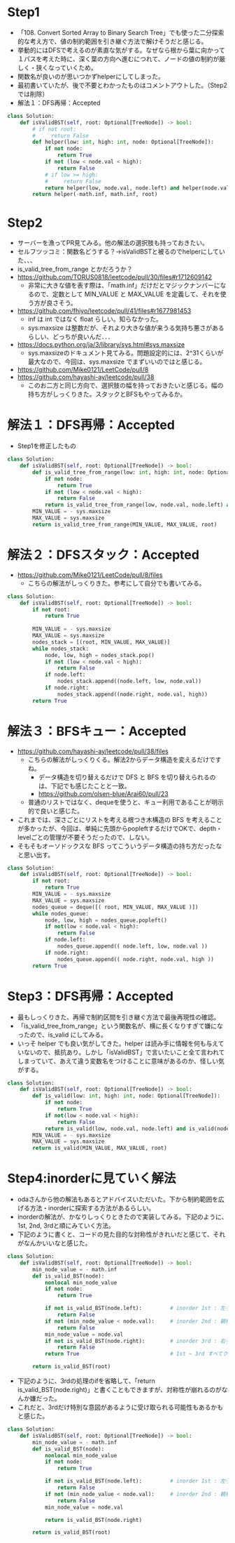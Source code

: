 # Step1
- 「108. Convert Sorted Array to Binary Search Tree」でも使った二分探索的な考え方で、値の制約範囲を引き継ぐ方法で解けそうだと感じる。
- 挙動的にはDFSで考えるのが素直な気がする。なぜなら根から葉に向かって１パスを考えた時に、深く葉の方向へ進むにつれて、ノードの値の制約が厳しく・狭くなっていくため。
- 関数名が良いのが思いつかずhelperにしてしまった。
- 最初書いていたが、後で不要とわかったものはコメントアウトした。（Step2では削除）
- 解法１：DFS再帰：Accepted
```python
class Solution:
    def isValidBST(self, root: Optional[TreeNode]) -> bool:
        # if not root:
        #     return False
        def helper(low: int, high: int, node: Optional[TreeNode]):
            if not node:
                return True
            if not (low < node.val < high):
                return False
            # if low >= high:
            #     return False
            return helper(low, node.val, node.left) and helper(node.val, high, node.right)
        return helper(-math.inf, math.inf, root)
```

# Step2
- サーバーを漁ってPR見てみる。他の解法の選択肢も持っておきたい。
- セルフツッコミ：関数名どうする？->isValidBSTと被るのでhelperにしていた、、、
- is_valid_tree_from_range とかだろうか？
- https://github.com/TORUS0818/leetcode/pull/30/files#r1712609142
   - 非常に大きな値を表す際は、「math.inf」だけだとマジックナンバーになるので、定数として MIN_VALUE と MAX_VALUE を定義して、それを使う方が良さそう。
- https://github.com/fhiyo/leetcode/pull/41/files#r1677981453
   - inf は int ではなく float らしい。知らなかった。
   - sys.maxsize は整数だが、それより大きな値が来うる気持ち悪さがあるらしい、どっちが良いんだ．．．
- https://docs.python.org/ja/3/library/sys.html#sys.maxsize
   - sys.maxsizeのドキュメント見てみる。問題設定的には、2^31くらいが最大なので、今回は、sys.maxsize でまずいいのではと感じる。
- https://github.com/Mike0121/LeetCode/pull/8
- https://github.com/hayashi-ay/leetcode/pull/38
   - このお二方と同じ方向で、選択肢の幅を持っておきたいと感じる。幅の持ち方がしっくりきた。スタックとBFSもやってみるか。

# 解法１：DFS再帰：Accepted
- Step1を修正したもの 
```python
class Solution:
    def isValidBST(self, root: Optional[TreeNode]) -> bool:
        def is_valid_tree_from_range(low: int, high: int, node: Optional[TreeNode]):
            if not node:
                return True
            if not (low < node.val < high):
                return False
            return is_valid_tree_from_range(low, node.val, node.left) and is_valid_tree_from_range(node.val, high, node.right)
        MIN_VALUE = - sys.maxsize
        MAX_VALUE = sys.maxsize
        return is_valid_tree_from_range(MIN_VALUE, MAX_VALUE, root)
```
# 解法２：DFSスタック：Accepted
- https://github.com/Mike0121/LeetCode/pull/8/files
   - こちらの解法がしっくりきた。参考にして自分でも書いてみる。
```python
class Solution:
    def isValidBST(self, root: Optional[TreeNode]) -> bool:
        if not root:
            return True
        
        MIN_VALUE = - sys.maxsize
        MAX_VALUE = sys.maxsize
        nodes_stack = [(root, MIN_VALUE, MAX_VALUE)]
        while nodes_stack:
            node, low, high = nodes_stack.pop()
            if not (low < node.val < high):
                return False
            if node.left:
                nodes_stack.append((node.left, low, node.val))
            if node.right:
                nodes_stack.append((node.right, node.val, high))
        return True

```
# 解法３：BFSキュー：Accepted
- https://github.com/hayashi-ay/leetcode/pull/38/files
   - こちらの解法がしっくりくる。解法2からデータ構造を変えるだけですね。
       - データ構造を切り替えるだけで DFS と BFS を切り替えられるのは、下記でも感じたことと一致。
       - https://github.com/olsen-blue/Arai60/pull/23
   - 普通のリストではなく、dequeを使うと、キュー利用であることが明示的で良いと感じた。
- これまでは、深さごとにリストを考える根つき木構造の BFS を考えることが多かったが、今回は、単純に先頭からpopleftするだけでOKで、depth・levelごとの管理が不要そうだったので、しない。
- そもそもオーソドックスな BFS ってこういうデータ構造の持ち方だったなと思い出す。
```python
class Solution:
    def isValidBST(self, root: Optional[TreeNode]) -> bool:
        if not root:
            return True
        MIN_VALUE = - sys.maxsize
        MAX_VALUE = sys.maxsize
        nodes_queue = deque([( root, MIN_VALUE, MAX_VALUE )])
        while nodes_queue:
            node, low, high = nodes_queue.popleft()
            if not(low < node.val < high):
                return False
            if node.left:
                nodes_queue.append(( node.left, low, node.val ))
            if node.right:
                nodes_queue.append(( node.right, node.val, high ))
        return True
```
# Step3：DFS再帰：Accepted
- 最もしっくりきた、再帰で制約区間を引き継ぐ方法で最後再現性の確認。
- 「is_valid_tree_from_range」という関数名が、横に長くなりすぎて嫌になったので、is_valid にしてみる。
- いっそ helper でも良い気がしてきた。helper は読み手に情報を何も与えていないので、抵抗あり。しかし「isValidBST」で言いたいこと全て言われてしまっていて、あえて違う変数名をつけることに意味があるのか、怪しい気がする。
```python
class Solution:
    def isValidBST(self, root: Optional[TreeNode]) -> bool:
        def is_valid(low: int, high: int, node: Optional[TreeNode]):
            if not node:
                return True
            if not(low < node.val < high):
                return False
            return is_valid(low, node.val, node.left) and is_valid(node.val, high, node.right)
        MIN_VALUE = - sys.maxsize
        MAX_VALUE = sys.maxsize
        return is_valid(MIN_VALUE, MAX_VALUE, root)
```

# Step4:inorderに見ていく解法
- odaさんから他の解法もあるとアドバイスいただいた。下から制約範囲を広げる方法・inorderに探索する方法があるらしい。
- inorderの解法が、かなりしっくりときたので実装してみる。下記のように、1st, 2nd, 3rdと順にみていく方法。
- 下記のように書くと、コードの見た目的な対称性がきれいだと感じて、それがなんかいいなと感じた。
```python
class Solution:
    def isValidBST(self, root: Optional[TreeNode]) -> bool:
        min_node_value = - math.inf
        def is_valid_BST(node):
            nonlocal min_node_value
            if not node:
                return True

            if not is_valid_BST(node.left):         # inorder 1st : 左子部分木構造のチェック
                return False
            if not (min_node_value < node.val):     # inorder 2nd : 親根ノードのチェック
                return False
            min_node_value = node.val
            if not is_valid_BST(node.right):        # inorder 3rd : 右子部分木構造のチェック
                return False
            return True                             # 1st ~ 3rd すべてクリアできた場合の出力

        return is_valid_BST(root)
```
- 下記のように、3rdの処理のifを省略して、「return is_valid_BST(node.right)」と書くこともできますが、対称性が崩れるのがなんか嫌だった。
- これだと、3rdだけ特別な意図があるように受け取られる可能性もあるかもと感じた。
```python
class Solution:
    def isValidBST(self, root: Optional[TreeNode]) -> bool:
        min_node_value = - math.inf
        def is_valid_BST(node):
            nonlocal min_node_value
            if not node:
                return True

            if not is_valid_BST(node.left):         # inorder 1st : 左子部分木構造のチェック
                return False
            if not (min_node_value < node.val):     # inorder 2nd : 親根ノードのチェック
                return False
            min_node_value = node.val

            return is_valid_BST(node.right)

        return is_valid_BST(root)
```
